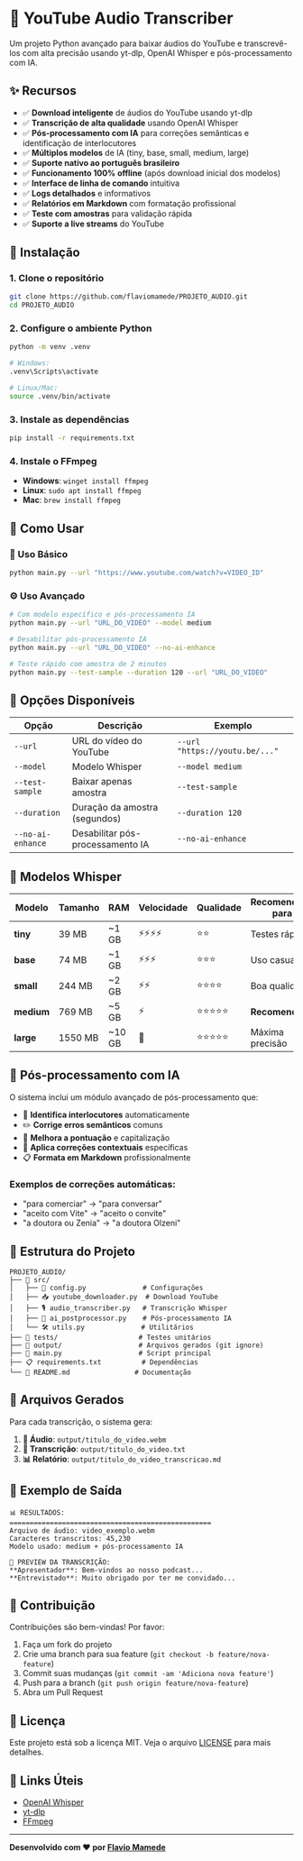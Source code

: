 # 🎵 YouTube Audio Transcriber

Um projeto Python avançado para baixar áudios do YouTube e transcrevê-los com alta precisão usando yt-dlp, OpenAI Whisper e pós-processamento com IA.

## ✨ Recursos

- ✅ **Download inteligente** de áudios do YouTube usando yt-dlp
- ✅ **Transcrição de alta qualidade** usando OpenAI Whisper
- ✅ **Pós-processamento com IA** para correções semânticas e identificação de interlocutores
- ✅ **Múltiplos modelos** de IA (tiny, base, small, medium, large)
- ✅ **Suporte nativo ao português brasileiro**
- ✅ **Funcionamento 100% offline** (após download inicial dos modelos)
- ✅ **Interface de linha de comando** intuitiva
- ✅ **Logs detalhados** e informativos
- ✅ **Relatórios em Markdown** com formatação profissional
- ✅ **Teste com amostras** para validação rápida
- ✅ **Suporte a live streams** do YouTube

## 🚀 Instalação

### 1. Clone o repositório
```bash
git clone https://github.com/flaviomamede/PROJETO_AUDIO.git
cd PROJETO_AUDIO
```

### 2. Configure o ambiente Python
```bash
python -m venv .venv

# Windows:
.venv\Scripts\activate

# Linux/Mac:
source .venv/bin/activate
```

### 3. Instale as dependências
```bash
pip install -r requirements.txt
```

### 4. Instale o FFmpeg
- **Windows**: `winget install ffmpeg`
- **Linux**: `sudo apt install ffmpeg`
- **Mac**: `brew install ffmpeg`

## 📖 Como Usar

### 🎯 Uso Básico
```bash
python main.py --url "https://www.youtube.com/watch?v=VIDEO_ID"
```

### ⚙️ Uso Avançado
```bash
# Com modelo específico e pós-processamento IA
python main.py --url "URL_DO_VIDEO" --model medium

# Desabilitar pós-processamento IA
python main.py --url "URL_DO_VIDEO" --no-ai-enhance

# Teste rápido com amostra de 2 minutos
python main.py --test-sample --duration 120 --url "URL_DO_VIDEO"
```

## 🔧 Opções Disponíveis

| Opção | Descrição | Exemplo |
|-------|-----------|---------|
| `--url` | URL do vídeo do YouTube | `--url "https://youtu.be/..."` |
| `--model` | Modelo Whisper | `--model medium` |
| `--test-sample` | Baixar apenas amostra | `--test-sample` |
| `--duration` | Duração da amostra (segundos) | `--duration 120` |
| `--no-ai-enhance` | Desabilitar pós-processamento IA | `--no-ai-enhance` |

## 🤖 Modelos Whisper

| Modelo | Tamanho | RAM | Velocidade | Qualidade | **Recomendado para** |
|--------|---------|-----|------------|-----------|----------------------|
| **tiny** | 39 MB | ~1 GB | ⚡⚡⚡⚡ | ⭐⭐ | Testes rápidos |
| **base** | 74 MB | ~1 GB | ⚡⚡⚡ | ⭐⭐⭐ | Uso casual |
| **small** | 244 MB | ~2 GB | ⚡⚡ | ⭐⭐⭐⭐ | Boa qualidade |
| **medium** | 769 MB | ~5 GB | ⚡ | ⭐⭐⭐⭐⭐ | **Recomendado** |
| **large** | 1550 MB | ~10 GB | 🐌 | ⭐⭐⭐⭐⭐ | Máxima precisão |

## 🧠 Pós-processamento com IA

O sistema inclui um módulo avançado de pós-processamento que:

- 🎯 **Identifica interlocutores** automaticamente
- ✏️ **Corrige erros semânticos** comuns
- 📝 **Melhora a pontuação** e capitalização  
- 🔧 **Aplica correções contextuais** específicas
- 📋 **Formata em Markdown** profissionalmente

### Exemplos de correções automáticas:
- "para comerciar" → "para conversar"
- "aceito com Vite" → "aceito o convite"
- "a doutora ou Zenia" → "a doutora Olzeni"

## 📁 Estrutura do Projeto

```
PROJETO_AUDIO/
├── 📂 src/
│   ├── 🔧 config.py              # Configurações
│   ├── 📥 youtube_downloader.py  # Download YouTube
│   ├── 🎙️ audio_transcriber.py   # Transcrição Whisper
│   ├── 🤖 ai_postprocessor.py    # Pós-processamento IA
│   └── 🛠️ utils.py              # Utilitários
├── 📂 tests/                    # Testes unitários
├── 📂 output/                   # Arquivos gerados (git ignore)
├── 🚀 main.py                   # Script principal
├── 📋 requirements.txt          # Dependências
└── 📖 README.md                # Documentação
```

## 📄 Arquivos Gerados

Para cada transcrição, o sistema gera:

1. **🎵 Áudio**: `output/titulo_do_video.webm`
2. **📝 Transcrição**: `output/titulo_do_video.txt` 
3. **📊 Relatório**: `output/titulo_do_video_transcricao.md`

## 🎯 Exemplo de Saída

```
📊 RESULTADOS:
==================================================
Arquivo de áudio: video_exemplo.webm
Caracteres transcritos: 45,230
Modelo usado: medium + pós-processamento IA

📝 PREVIEW DA TRANSCRIÇÃO:
**Apresentador**: Bem-vindos ao nosso podcast...
**Entrevistado**: Muito obrigado por ter me convidado...
```

## 🤝 Contribuição

Contribuições são bem-vindas! Por favor:

1. Faça um fork do projeto
2. Crie uma branch para sua feature (`git checkout -b feature/nova-feature`)
3. Commit suas mudanças (`git commit -am 'Adiciona nova feature'`)
4. Push para a branch (`git push origin feature/nova-feature`)
5. Abra um Pull Request

## 📄 Licença

Este projeto está sob a licença MIT. Veja o arquivo [LICENSE](LICENSE) para mais detalhes.

## 🔗 Links Úteis

- [OpenAI Whisper](https://github.com/openai/whisper)
- [yt-dlp](https://github.com/yt-dlp/yt-dlp)
- [FFmpeg](https://ffmpeg.org/)

---

**Desenvolvido com ❤️ por [Flavio Mamede](https://github.com/flaviomamede)**